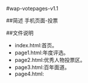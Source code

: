 ﻿﻿#wap-votepages-v1.1

##简述
手机页面-投票

##文件说明
* index.html:首页。
* page1.html:年度评选。
* page2.html:优秀人物投票区。
* page3.html:百年面道。
* page4.html:

